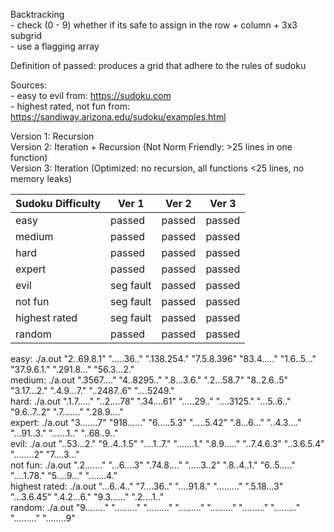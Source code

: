 Backtracking<br />
    - check (0 - 9) whether if its safe to assign in the row + column + 3x3 subgrid<br />
    - use a flagging array<br />

Definition of passed: produces a grid that adhere to the rules of sudoku

Sources: <br />
    - easy to evil from: https://sudoku.com<br />
    - highest rated, not fun from: https://sandiway.arizona.edu/sudoku/examples.html
 
Version 1: Recursion<br />
Version 2: Iteration + Recursion (Not Norm Friendly: >25 lines in one function)<br />
Version 3: Iteration (Optimized: no recursion, all functions <25 lines, no memory leaks)<br />

|Sudoku Difficulty | Ver 1     | Ver 2  | Ver 3  |
|------------------|-----------|--------|--------|
| easy             | passed    | passed | passed |
| medium           | passed    | passed | passed |
| hard             | passed    | passed | passed |
| expert           | passed    | passed | passed |
| evil             | seg fault | passed | passed |
| not fun          | seg fault | passed | passed |
| highest rated    | seg fault | passed | passed |
| random           | passed    | passed | passed |

easy: ./a.out "2..69.8.1" ".....36.." ".138.254." "7.5.8.396" "83.4....." "1.6..5..." "37.9.6.1." ".291.8..." "56.3...2."<br />
medium: ./a.out ".3567...." "4..8295.." ".8...3.6." ".2...58.7" "8..2.6..5" "3.17...2." ".4.9...7." "..2487..6" "....5249."<br />
hard: ./a.out ".1.7....." "..2....78" ".34....61" ".....29.." "....3125." "...5..6.." "9.6..7..2" ".7......." ".28.9...."<br />
expert: ./a.out "3.......7" "918......" "6.....5.3" ".....5.42" ".8...6..." "..4.3...." "...91..3." "......1.." "..68..9.."<br />
evil: ./a.out "..53...2." "9..4..1.5" "....1..7." ".......1." ".8.9....." "..7.4.6.3" "..3.6.5.4" "........2" "7....3..."<br />
not fun: ./a.out ".2......." "...6....3" ".74.8...." ".....3..2" ".8..4..1." "6..5....." "....1.78." "5....9..." ".......4."<br />
highest rated: ./a.out "...6..4.." "7....36.." "....91.8." "........." ".5.18...3" "...3.6.45" ".4.2...6." "9.3......" ".2....1.."<br />
random: ./a.out "9........" "........." "........." "........." "........." "........." "........." "........." "........9"
